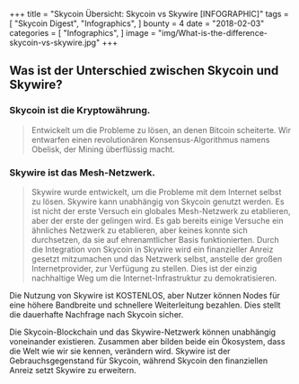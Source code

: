 +++
title = "Skycoin Übersicht: Skycoin vs Skywire [INFOGRAPHIC]"
tags = [
    "Skycoin Digest",
    "Infographics",
]
bounty = 4
date = "2018-02-03"
categories = [
    "Infographics",
]
image = "img/What-is-the-difference-skycoin-vs-skywire.jpg"
+++


## Was ist der Unterschied zwischen Skycoin und Skywire?

### Skycoin ist die Kryptowährung.
> Entwickelt um die Probleme zu lösen, an denen Bitcoin scheiterte. Wir entwarfen einen revolutionären Konsensus-Algorithmus namens Obelisk, der Mining überflüssig macht.

### Skywire ist das Mesh-Netzwerk.

> Skywire wurde entwickelt, um die Probleme mit dem Internet selbst zu lösen. Skywire kann unabhängig von Skycoin genutzt werden. Es ist nicht der erste Versuch ein globales Mesh-Netzwerk zu etablieren, aber der erste der gelingen wird. Es gab bereits einige Versuche ein ähnliches Netzwerk zu etablieren, aber keines konnte sich durchsetzen, da sie auf ehrenamtlicher Basis funktionierten. Durch die Integration von Skycoin in Skywire wird ein finanzieller Anreiz gesetzt mitzumachen und das Netzwerk selbst, anstelle der großen Internetprovider, zur Verfügung zu stellen. Dies ist der einzig nachhaltige Weg um die Internet-Infrastruktur zu demokratisieren.

Die Nutzung von Skywire ist KOSTENLOS, aber Nutzer können Nodes für eine höhere Bandbreite und schnellere Weiterleitung bezahlen. Dies stellt die dauerhafte Nachfrage nach Skycoin sicher.

Die Skycoin-Blockchain und das Skywire-Netzwerk können unabhängig voneinander existieren. Zusammen aber bilden beide ein Ökosystem, dass die Welt wie wir sie kennen, verändern wird. Skywire ist der Gebrauchsgegenstand für Skycoin, während Skycoin den finanziellen Anreiz setzt Skywire zu erweitern. 
